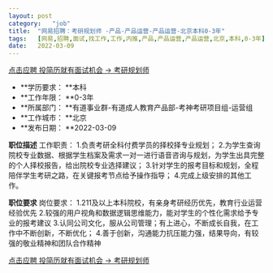 ```yaml
---
layout:	post
category:	"job"
title:	"网易招聘：考研规划师 -产品-产品运营-产品运营-北京本科0-3年"
tags:	[网易,招聘,面试,找工作,工作,内推,产品,产品运营,产品运营,北京,本科,0-3年]
date:	2022-03-09
---
```


[点击应聘 投简历就有面试机会 -> 考研规划师 ](http://mobile.bole.netease.com/bole/boleDetail?id=37869&employeeId=346f03c3cda5f04c&key=all)



- **学历要求： **本科
- **工作年限： **0-3年
- **所属部门： **有道事业群-有道成人教育产品部-考神考研项目组-运营组
- **工作城市： **北京
- **发布日期： **2022-03-09



**职位描述**
工作职责：
1.负责考研全科付费学员的择校择专业规划；
2.为学生查询院校专业数据、根据学生档案及需求一对一进行语音咨询与规划，为学生出具完整的个人择校报告，给出院校专业选择建议；
3.针对学生的报考目标和规划，全程陪伴学生考研之路，在关键报考节点给予操作指导；
4.完成上级安排的其他工作。



**职位要求**
岗位要求：
1.211及以上本科院校，有亲身考研经历优先，教育行业运营经验优先
2.较强的用户视角和数据逻辑思维能力，能对学生的个性化需求给予专业的报考建议
3.认同公司文化，服从公司管理；有上进心，不断成长自我，在工作中不断创新，不断优化；
4.善于创新，沟通能力抗压能力强，结果导向，有较强的敬业精神和团队合作精神



[点击应聘 投简历就有面试机会 -> 考研规划师 ](http://mobile.bole.netease.com/bole/boleDetail?id=37869&employeeId=346f03c3cda5f04c&key=all)